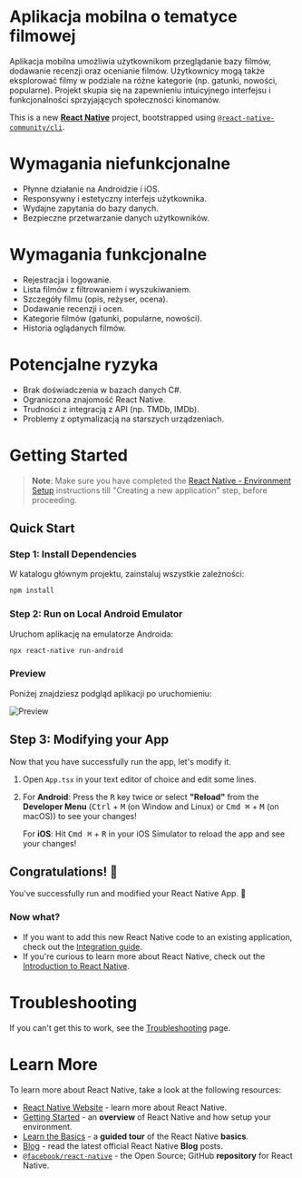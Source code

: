 # Aplikacja mobilna o tematyce filmowej

Aplikacja mobilna umożliwia użytkownikom przeglądanie bazy filmów, dodawanie recenzji oraz ocenianie filmów. Użytkownicy mogą także eksplorować filmy w podziale na różne kategorie (np. gatunki, nowości, popularne). Projekt skupia się na zapewnieniu intuicyjnego interfejsu i funkcjonalności sprzyjających społeczności kinomanów.

This is a new [**React Native**](https://reactnative.dev) project, bootstrapped using [`@react-native-community/cli`](https://github.com/react-native-community/cli).

# Wymagania niefunkcjonalne

- Płynne działanie na Androidzie i iOS.
- Responsywny i estetyczny interfejs użytkownika.
- Wydajne zapytania do bazy danych.
- Bezpieczne przetwarzanie danych użytkowników.

# Wymagania funkcjonalne

- Rejestracja i logowanie.
- Lista filmów z filtrowaniem i wyszukiwaniem.
- Szczegóły filmu (opis, reżyser, ocena).
- Dodawanie recenzji i ocen.
- Kategorie filmów (gatunki, popularne, nowości).
- Historia oglądanych filmów.

# Potencjalne ryzyka

- Brak doświadczenia w bazach danych C#.
- Ograniczona znajomość React Native.
- Trudności z integracją z API (np. TMDb, IMDb).
- Problemy z optymalizacją na starszych urządzeniach.

# Getting Started

> **Note**: Make sure you have completed the [React Native - Environment Setup](https://reactnative.dev/docs/environment-setup) instructions till "Creating a new application" step, before proceeding.

## Quick Start

### Step 1: Install Dependencies

W katalogu głównym projektu, zainstaluj wszystkie zależności:

```bash
npm install
```

### Step 2: Run on Local Android Emulator

Uruchom aplikację na emulatorze Androida:

```bash
npx react-native run-android
```

### Preview

Poniżej znajdziesz podgląd aplikacji po uruchomieniu:

![Preview](link-do-screena.png)

## Step 3: Modifying your App

Now that you have successfully run the app, let's modify it.

1. Open `App.tsx` in your text editor of choice and edit some lines.
2. For **Android**: Press the <kbd>R</kbd> key twice or select **"Reload"** from the **Developer Menu** (<kbd>Ctrl</kbd> + <kbd>M</kbd> (on Window and Linux) or <kbd>Cmd ⌘</kbd> + <kbd>M</kbd> (on macOS)) to see your changes!

   For **iOS**: Hit <kbd>Cmd ⌘</kbd> + <kbd>R</kbd> in your iOS Simulator to reload the app and see your changes!

## Congratulations! :tada:

You've successfully run and modified your React Native App. :partying_face:

### Now what?

- If you want to add this new React Native code to an existing application, check out the [Integration guide](https://reactnative.dev/docs/integration-with-existing-apps).
- If you're curious to learn more about React Native, check out the [Introduction to React Native](https://reactnative.dev/docs/getting-started).

# Troubleshooting

If you can't get this to work, see the [Troubleshooting](https://reactnative.dev/docs/troubleshooting) page.

# Learn More

To learn more about React Native, take a look at the following resources:

- [React Native Website](https://reactnative.dev) - learn more about React Native.
- [Getting Started](https://reactnative.dev/docs/environment-setup) - an **overview** of React Native and how setup your environment.
- [Learn the Basics](https://reactnative.dev/docs/getting-started) - a **guided tour** of the React Native **basics**.
- [Blog](https://reactnative.dev/blog) - read the latest official React Native **Blog** posts.
- [`@facebook/react-native`](https://github.com/facebook/react-native) - the Open Source; GitHub **repository** for React Native.
